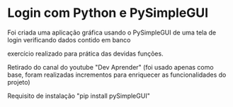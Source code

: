 # Login com Python e PySimpleGUI

Foi criada uma aplicação gráfica usando o PySimpleGUI de uma tela de login verificando dados contido em banco

exercício realizado para prática das devidas funções.

Retirado do canal do youtube "Dev Aprender" (foi usado apenas como base, foram realizadas incrementos para enriquecer as funcionalidades do projeto)

Requisito de instalação "pip install pySimpleGUI"
